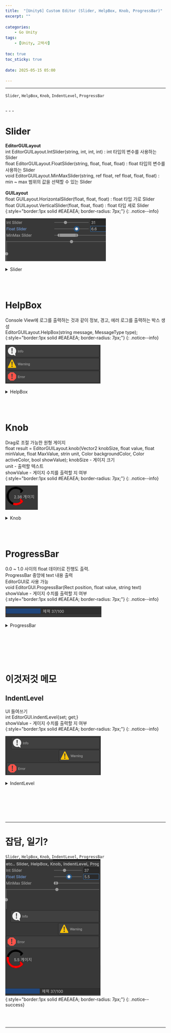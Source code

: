 ```yaml
---
title:  "[Unity6] Custom Editor (Slider, HelpBox, Knob, ProgressBar)"
excerpt: ""

categories:
    - Go Unity
tags:
    - [Unity, 고박사]

toc: true
toc_sticky: true
 
date: 2025-05-15 05:00

---
```

- - -

`Slider`, `HelpBox`, `Knob`, `IndentLevel`, `ProgressBar`

<br>
- - - 

# Slider
**EditorGUILayout**  
int EditorGUILayout.IntSlider(string, int, int, int) : int 타입의 변수를 사용하는 Slider  
float EditorGUILayout.FloatSlider(string, float, float, float) : float 타입의 변수를 사용하는 Slider  
void EditorGUILayout.MinMaxSlider(string, ref float, ref float, float, float) : min ~ max 범위의 값을 선택할 수 있는 Slider  
&nbsp;  
**GUILayout**  
float GUILayout.HorizontalSlider(float, float, float) : float 타입 가로 Slider  
float GUILayout.VerticalSlider(float, float, float) : float 타입 세로 Slider  
{:style="border:1px solid #EAEAEA; border-radius: 7px;"}
{: .notice--info}  

![Image](https://github.com/levell1/levell1.github.io/blob/main/Image/Editor/14.png?raw=true)  

<details>
<summary>Slider</summary>
<div class="notice--primary" markdown="1"> 

```c# 
intValue = EditorGUILayout.IntSlider("Int Slider", intValue, 0, 100);
floatValue = EditorGUILayout.Slider("Float Slider", floatValue, 0f, 10f);
EditorGUILayout.MinMaxSlider("MinMax Slider", ref minValue, ref maxValue, 0f, 10f);

floatValue = GUILayout.HorizontalSlider(floatValue, 0f, 10f);
floatValue = GUILayout.VerticalSlider(floatValue, 0f, 10f, GUILayout.Height(64));
```
</div>
</details>

<br><br>

# HelpBox
Console View에 로그를 출력하는 것과 같이 정보, 경고, 에러 로그를 출력하는 박스 생성  
EditorGUILayout.HelpBox(string message, MessageType type);  
{:style="border:1px solid #EAEAEA; border-radius: 7px;"}
{: .notice--info}    


![Image](https://github.com/levell1/levell1.github.io/blob/main/Image/Editor/15.png?raw=true)  

<details>
<summary>HelpBox</summary>
<div class="notice--primary" markdown="1"> 

```c# 
EditorGUILayout.HelpBox("Info", MessageType.Info);
EditorGUILayout.HelpBox("Warning", MessageType.Warning);
EditorGUILayout.HelpBox("Error", MessageType.Error);
```
</div>
</details>

<br><br>

# Knob 
Drag로 조절 가능한 원형 게이지  
float result = EditorGUILayout.knob(Vector2 knobSize, float value, float minValue, float MaxValue, strin unit, Color backgroundColor, Color activeColor, bool showValue);
knobSize - 게이지 크기  
unit - 출력할 텍스트  
showValue - 게이지 수치를 출력할 지 여부  
{:style="border:1px solid #EAEAEA; border-radius: 7px;"}
{: .notice--info}   

![Image](https://github.com/levell1/levell1.github.io/blob/main/Image/Editor/16.png?raw=true)  

<details>
<summary>Knob</summary>
<div class="notice--primary" markdown="1"> 

```c# 
floatValue = EditorGUILayout.Knob(Vector2.one * 64, floatValue, 0f, 10f, "게이지", Color.black, Color.red, true);
```
</div>
</details>

<br><br>

# ProgressBar 
0.0 ~ 1.0 사이의 float 데이터로 진행도 출력.  
ProgressBar 중앙에 text 내용 출력  
EditorGUI로 사용 가능  
void EditorGUI.ProgressBar(Rect position, float value, string text)  
showValue - 게이지 수치를 출력할 지 여부  
{:style="border:1px solid #EAEAEA; border-radius: 7px;"}
{: .notice--info}   

![Image](https://github.com/levell1/levell1.github.io/blob/main/Image/Editor/18.png?raw=true)  

<details>
<summary>ProgressBar</summary>
<div class="notice--primary" markdown="1"> 

```c# 
Rect rect = new Rect(0, 400, 300, EditorGUIUtility.singleLineHeight);
EditorGUI.ProgressBar(rect, (float)intValue / 100, $"체력 {intValue}/100");
```
</div>
</details>

<br><br><br><br><br>

# 이것저것 메모
## IndentLevel 
UI 들여쓰기  
int EditorGUI.indentLevel{set; get;}  
showValue - 게이지 수치를 출력할 지 여부  
{:style="border:1px solid #EAEAEA; border-radius: 7px;"}
{: .notice--info}   

![Image](https://github.com/levell1/levell1.github.io/blob/main/Image/Editor/17.png?raw=true)  

<details>
<summary>IndentLevel</summary>
<div class="notice--primary" markdown="1"> 

```c# 
EditorGUI.indentLevel++;
EditorGUILayout.HelpBox("Info", MessageType.Info);
EditorGUI.indentLevel += 10;
EditorGUILayout.HelpBox("Warning", MessageType.Warning);
EditorGUI.indentLevel -= 11;
EditorGUILayout.HelpBox("Error", MessageType.Error);
```
</div>
</details>

<br><br><br><br><br>
- - - 


# 잡담, 일기?
`Slider`, `HelpBox`, `Knob`, `IndentLevel`, `ProgressBar`  
![Image](https://github.com/levell1/levell1.github.io/blob/main/Image/Editor/20.png?raw=true)  
{:style="border:1px solid #EAEAEA; border-radius: 7px;"}
{: .notice--success}  


<br><br>
- - -